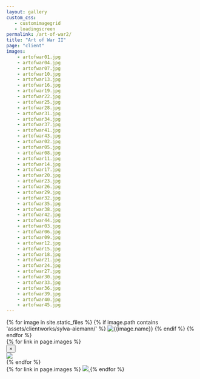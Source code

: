 ```yaml
---
layout: gallery
custom_css:
   - customimagegrid
   - loadingscreen
permalink: /art-of-war2/
title: "Art of War II"
page: "client"
images: 
    - artofwar01.jpg
    - artofwar04.jpg
    - artofwar07.jpg
    - artofwar10.jpg
    - artofwar13.jpg
    - artofwar16.jpg
    - artofwar19.jpg
    - artofwar22.jpg
    - artofwar25.jpg
    - artofwar28.jpg
    - artofwar31.jpg
    - artofwar34.jpg
    - artofwar37.jpg
    - artofwar41.jpg
    - artofwar43.jpg
    - artofwar02.jpg
    - artofwar05.jpg
    - artofwar08.jpg
    - artofwar11.jpg
    - artofwar14.jpg
    - artofwar17.jpg
    - artofwar20.jpg
    - artofwar23.jpg
    - artofwar26.jpg
    - artofwar29.jpg
    - artofwar32.jpg
    - artofwar35.jpg
    - artofwar38.jpg
    - artofwar42.jpg
    - artofwar44.jpg
    - artofwar03.jpg
    - artofwar06.jpg
    - artofwar09.jpg
    - artofwar12.jpg
    - artofwar15.jpg
    - artofwar18.jpg
    - artofwar21.jpg
    - artofwar24.jpg
    - artofwar27.jpg
    - artofwar30.jpg
    - artofwar33.jpg
    - artofwar36.jpg
    - artofwar39.jpg
    - artofwar40.jpg
    - artofwar45.jpg
---
```

<section class="mobile-photos">
{% for image in site.static_files %}
	{% if image.path contains 'assets/clientworks/sylva-aiemann/' %}
		<img src="{{image.path}}" alt="{{image.name}}" id="index{{forloop.index}}" class="mobile-photos mobile-noclick"/>
	{% endif %}
{% endfor %}
</section>
<section id="modal">
	{% for link in page.images %}
    <div class="modal fade" tabindex="-1" role="dialog" id="index{{forloop.index}}">
        <div class="modal-dialog modal-lg">
        <div class="modal-content">
            <div class="modal-header">
                <button type="button" class="close" data-dismiss="modal" aria-label="Close"><span aria-hidden="true">&times;</span></button>
            </div>
           <img src="/assets/clientworks{{ page.permalink }}{{ link }}" id="{{image.path}}"/>
        </div><!-- /.modal-content -->
        </div><!-- /.modal-dialog -->
    </div><!-- /.modal -->
	{% endfor %}
</section>
<section id="photos" class="photos">
{% for link in page.images %}
	 <a href="#index{{forloop.index}}" data-toggle="modal" data-target="#index{{forloop.index}}" class="mobile-noclick">
		<img src="/assets/clientworks{{ page.permalink }}{{ link }}" id="index{{forloop.index}}"/>
	</a>
{% endfor %}
</section>